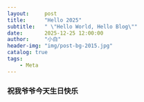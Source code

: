```yaml
---
layout:     post
title:      "Hello 2025"
subtitle:   " \"Hello World, Hello Blog\""
date:       2025-12-25 12:00:00
author:     "小白"
header-img: "img/post-bg-2015.jpg"
catalog: true
tags:
    - Meta
---
```


### 祝我爷爷今天生日快乐
